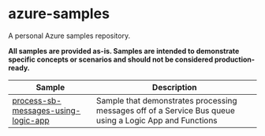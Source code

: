 # azure-samples
A personal Azure samples repository.

**All samples are provided as-is. Samples are intended to demonstrate specific concepts or scenarios and should not be considered production-ready.**

Sample | Description
------------ | -------------
[process-sb-messages-using-logic-app](process-sb-messages-using-logic-app) | Sample that demonstrates processing messages off of a Service Bus queue using a Logic App and Functions
